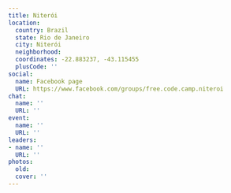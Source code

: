 ```yaml
---
title: Niterói
location:
  country: Brazil
  state: Rio de Janeiro
  city: Niterói
  neighborhood: 
  coordinates: -22.883237, -43.115455
  plusCode: ''
social:
  name: Facebook page
  URL: https://www.facebook.com/groups/free.code.camp.niteroi
chat:
  name: ''
  URL: ''
event:
  name: ''
  URL: ''
leaders:
- name: ''
  URL: ''
photos:
  old: 
  cover: ''
---
```

